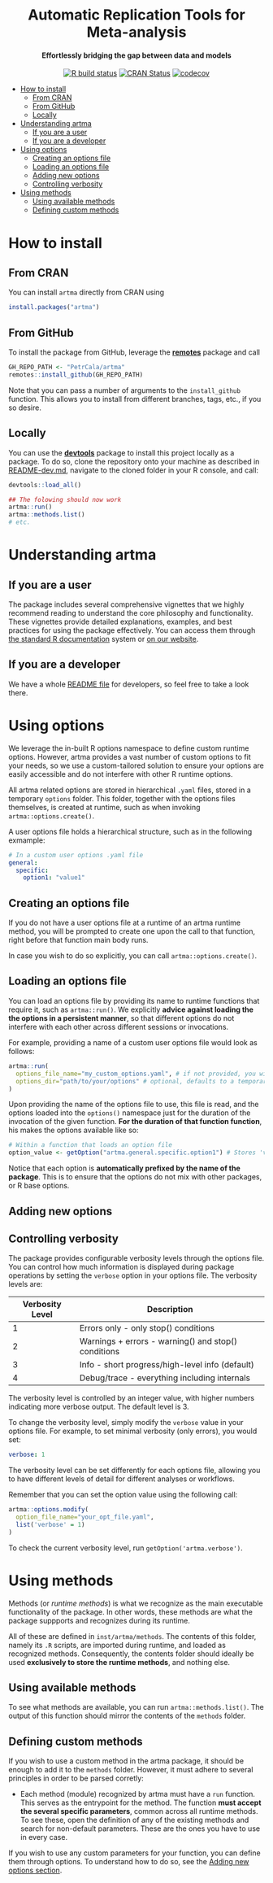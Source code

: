 <div align="center">
    <h1>
        Automatic Replication Tools for Meta-analysis
    </h1>
    <h4>
    Effortlessly bridging the gap between data and models
    </h4>

  <!-- badges: start -->

[![R build status](https://github.com/PetrCala/artma/actions/workflows/R-CMD-check.yaml/badge.svg)](https://github.com/PetrCala/artma/actions/workflows/R-CMD-check.yaml)
[![CRAN Status](https://www.r-pkg.org/badges/version/artma)](https://cran.r-project.org/package=artma)
[![codecov](https://codecov.io/gh/PetrCala/artma/graph/badge.svg?token=6XNXVDOT80)](https://codecov.io/gh/PetrCala/artma)

<!-- [![Lifecycle](https://img.shields.io/badge/lifecycle-experimental-orange.svg)](https://lifecycle.r-lib.org/articles/stages.html) -->
<!-- [![Version](https://img.shields.io/github/r-package/v/PetrCala/artma)](https://github.com/PetrCala/artma) -->

  <!-- badges: end -->

</div>

- [How to install](#how-to-install)
  - [From CRAN](#from-cran)
  - [From GitHub](#from-github)
  - [Locally](#locally)
- [Understanding artma](#understanding-artma)
  - [If you are a user](#if-you-are-a-user)
  - [If you are a developer](#if-you-are-a-developer)
- [Using options](#using-options)
  - [Creating an options file](#creating-an-options-file)
  - [Loading an options file](#loading-an-options-file)
  - [Adding new options](#adding-new-options)
  - [Controlling verbosity](#controlling-verbosity)
- [Using methods](#using-methods)
  - [Using available methods](#using-available-methods)
  - [Defining custom methods](#defining-custom-methods)

# How to install

## From CRAN

You can install `artma` directly from CRAN using

```R
install.packages("artma")
```

## From GitHub

To install the package from GitHub, leverage the [**remotes**](https://cran.r-project.org/web/packages/remotes/index.html) package and call

```R
GH_REPO_PATH <- "PetrCala/artma"
remotes::install_github(GH_REPO_PATH)
```

Note that you can pass a number of arguments to the `install_github` function. This allows you to install from different branches, tags, etc., if you so desire.

## Locally

You can use the [**devtools**](https://devtools.r-lib.org) package to install this project locally as a package. To do so, clone the repository onto your machine as described in [README-dev.md](README-dev.md#how-to-run), navigate to the cloned folder in your R console, and call:

```R
devtools::load_all()

## The folowing should now work
artma::run()
artma::methods.list()
# etc.
```

# Understanding artma

## If you are a user

The package includes several comprehensive vignettes that we highly recommend reading to understand the core philosophy and functionality. These vignettes provide detailed explanations, examples, and best practices for using the package effectively. You can access them through [the standard R documentation](https://cran.r-project.org/web/packages/artma/vignettes/) system or [on our website](https://github.com/PetrCala/artma/).

## If you are a developer

We have a whole [README file](README-dev.md) for developers, so feel free to take a look there.

# Using options

We leverage the in-built R options namespace to define custom runtime options. However, artma provides a vast number of custom options to fit your needs, so we use a custom-tailored solution to ensure your options are easily accessible and do not interfere with other R runtime options.

All artma related options are stored in hierarchical `.yaml` files, stored in a temporary `options` folder. This folder, together with the options files themselves, is created at runtime, such as when invoking `artma::options.create()`.

A user options file holds a hierarchical structure, such as in the following exmample:

```yaml
# In a custom user options .yaml file
general:
  specific:
    option1: "value1"
```

## Creating an options file

If you do not have a user options file at a runtime of an artma runtime method, you will be prompted to create one upon the call to that function, right before that function main body runs.

In case you wish to do so explicitly, you can call `artma::options.create()`.

## Loading an options file

You can load an options file by providing its name to runtime functions that require it, such as `artma::run()`. We explicitly **advice against loading the the options in a persistent manner**, so that different options do not interfere with each other across different sessions or invocations.

For example, providing a name of a custom user options file would look as follows:

```R
artma::run(
  options_file_name="my_custom_options.yaml", # if not provided, you will be prompted to enter the name through the R console
  options_dir="path/to/your/options" # optional, defaults to a temporary folder
)
```

Upon providing the name of the options file to use, this file is read, and the options loaded into the `options()` namespace just for the duration of the invocation of the given function. **For the duration of that function function**, his makes the options available like so:

```R
# Within a function that loads an option file
option_value <- getOption("artma.general.specific.option1") # Stores 'value1'
```

Notice that each option is **automatically prefixed by the name of the package**. This is to ensure that the options do not mix with other packages, or R base options.

## Adding new options

<!-- TODO -->

## Controlling verbosity

The package provides configurable verbosity levels through the options file. You can control how much information is displayed during package operations by setting the `verbose` option in your options file. The verbosity levels are:

| Verbosity Level | Description                                         |
| --------------- | --------------------------------------------------- |
| 1               | Errors only - only stop() conditions                |
| 2               | Warnings + errors - warning() and stop() conditions |
| 3               | Info - short progress/high-level info (default)     |
| 4               | Debug/trace - everything including internals        |

The verbosity level is controlled by an integer value, with higher numbers indicating more verbose output. The default level is 3.

To change the verbosity level, simply modify the `verbose` value in your options file. For example, to set minimal verbosity (only errors), you would set:

```yaml
verbose: 1
```

The verbosity level can be set differently for each options file, allowing you to have different levels of detail for different analyses or workflows.

Remember that you can set the option value using the following call:

```R
artma::options.modify(
  option_file_name="your_opt_file.yaml",
  list('verbose' = 1)
)
```

To check the current verbosity level, run `getOption('artma.verbose')`.

# Using methods

Methods (or _runtime methods_) is what we recognize as the main executable functionality of the package. In other words, these methods are what the package suppports and recognizes during its runtime.

All of these are defined in `inst/artma/methods`. The contents of this folder, namely its `.R` scripts, are imported during runtime, and loaded as recognized methods. Consequently, the contents folder should ideally be used **exclusively to store the runtime methods**, and nothing else.

## Using available methods

To see what methods are available, you can run `artma::methods.list()`. The output of this function should mirror the contents of the `methods` folder.

## Defining custom methods

If you wish to use a custom method in the artma package, it should be enough to add it to the `methods` folder. However, it must adhere to several principles in order to be parsed corretly:

- Each method (module) recognized by artma must have a `run` function. This serves as the entrypoint for the method. The function **must accept the several specific parameters**, common across all runtime methods. To see these, open the definition of any of the existing methods and search for non-default parameters. These are the ones you have to use in every case.

If you wish to use any custom parameters for your function, you can define them through options. To understand how to do so, see the [Adding new options section](#adding-new-options).
